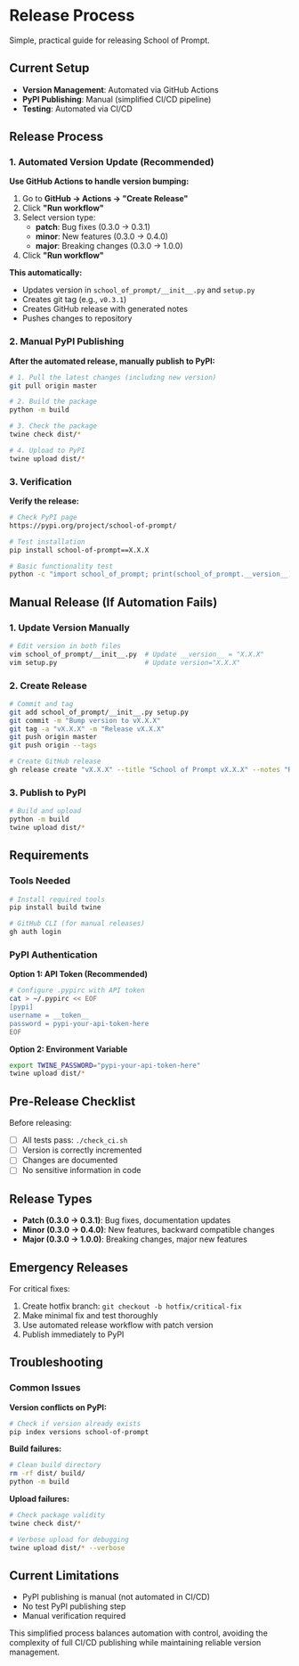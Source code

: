 # Release Process

Simple, practical guide for releasing School of Prompt.

## Current Setup

- **Version Management**: Automated via GitHub Actions
- **PyPI Publishing**: Manual (simplified CI/CD pipeline)
- **Testing**: Automated via CI/CD

## Release Process

### 1. Automated Version Update (Recommended)

**Use GitHub Actions to handle version bumping:**

1. Go to **GitHub → Actions → "Create Release"**
2. Click **"Run workflow"**
3. Select version type:
   - **patch**: Bug fixes (0.3.0 → 0.3.1) 
   - **minor**: New features (0.3.0 → 0.4.0)
   - **major**: Breaking changes (0.3.0 → 1.0.0)
4. Click **"Run workflow"**

**This automatically:**
- Updates version in `school_of_prompt/__init__.py` and `setup.py`
- Creates git tag (e.g., `v0.3.1`)
- Creates GitHub release with generated notes
- Pushes changes to repository

### 2. Manual PyPI Publishing

**After the automated release, manually publish to PyPI:**

```bash
# 1. Pull the latest changes (including new version)
git pull origin master

# 2. Build the package
python -m build

# 3. Check the package
twine check dist/*

# 4. Upload to PyPI
twine upload dist/*
```

### 3. Verification

**Verify the release:**

```bash
# Check PyPI page
https://pypi.org/project/school-of-prompt/

# Test installation
pip install school-of-prompt==X.X.X

# Basic functionality test
python -c "import school_of_prompt; print(school_of_prompt.__version__)"
```

## Manual Release (If Automation Fails)

### 1. Update Version Manually

```bash
# Edit version in both files
vim school_of_prompt/__init__.py  # Update __version__ = "X.X.X"
vim setup.py                      # Update version="X.X.X"
```

### 2. Create Release

```bash
# Commit and tag
git add school_of_prompt/__init__.py setup.py
git commit -m "Bump version to vX.X.X"
git tag -a "vX.X.X" -m "Release vX.X.X"
git push origin master
git push origin --tags

# Create GitHub release
gh release create "vX.X.X" --title "School of Prompt vX.X.X" --notes "Release notes"
```

### 3. Publish to PyPI

```bash
# Build and upload
python -m build
twine upload dist/*
```

## Requirements

### Tools Needed

```bash
# Install required tools
pip install build twine

# GitHub CLI (for manual releases)
gh auth login
```

### PyPI Authentication

**Option 1: API Token (Recommended)**
```bash
# Configure .pypirc with API token
cat > ~/.pypirc << EOF
[pypi]
username = __token__
password = pypi-your-api-token-here
EOF
```

**Option 2: Environment Variable**
```bash
export TWINE_PASSWORD="pypi-your-api-token-here"
twine upload dist/*
```

## Pre-Release Checklist

Before releasing:

- [ ] All tests pass: `./check_ci.sh`
- [ ] Version is correctly incremented
- [ ] Changes are documented
- [ ] No sensitive information in code

## Release Types

- **Patch (0.3.0 → 0.3.1)**: Bug fixes, documentation updates
- **Minor (0.3.0 → 0.4.0)**: New features, backward compatible changes  
- **Major (0.3.0 → 1.0.0)**: Breaking changes, major new features

## Emergency Releases

For critical fixes:

1. Create hotfix branch: `git checkout -b hotfix/critical-fix`
2. Make minimal fix and test thoroughly
3. Use automated release workflow with patch version
4. Publish immediately to PyPI

## Troubleshooting

### Common Issues

**Version conflicts on PyPI:**
```bash
# Check if version already exists
pip index versions school-of-prompt
```

**Build failures:**
```bash
# Clean build directory
rm -rf dist/ build/
python -m build
```

**Upload failures:**
```bash
# Check package validity
twine check dist/*

# Verbose upload for debugging
twine upload dist/* --verbose
```

## Current Limitations

- PyPI publishing is manual (not automated in CI/CD)
- No test PyPI publishing step
- Manual verification required

This simplified process balances automation with control, avoiding the complexity of full CI/CD publishing while maintaining reliable version management.